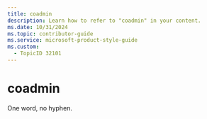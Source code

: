 ```yaml
---
title: coadmin
description: Learn how to refer to "coadmin" in your content.
ms.date: 10/31/2024
ms.topic: contributor-guide
ms.service: microsoft-product-style-guide
ms.custom:
  - TopicID 32101
---
```



# coadmin

One word, no hyphen.

